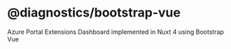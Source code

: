 # @diagnostics/bootstrap-vue

Azure Portal Extensions Dashboard implemented in Nuxt 4 using Bootstrap Vue
